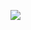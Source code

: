  <a href="https://github.com/DEVELOPERPAOLOX"><img src="https://cardivo.vercel.app/api?name=DEVELOPER+PAOLO+X&description=&image=https://th.bing.com/th/id/OIG4.34IzHuqY_dhekIPWpvQX?pid=ImgGn/revision/latest?cb=20200606024545&usqp=CAU&usqp=CAU&backgroundColor=%23ecf0f1&instagram=@devpaolox&whatsapp=Matías_Crypto&pattern=leaf&colorPattern=%29eaeaea" /></a>
